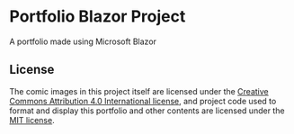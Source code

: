 # Portfolio Blazor Project
 A portfolio made using Microsoft Blazor


## License

The comic images in this project itself are licensed under the [Creative Commons Attribution 4.0 International license](https://creativecommons.org/licenses/by/4.0/), and project code used to format and display this portfolio and other contents are licensed under the [MIT license](LICENSE.md).